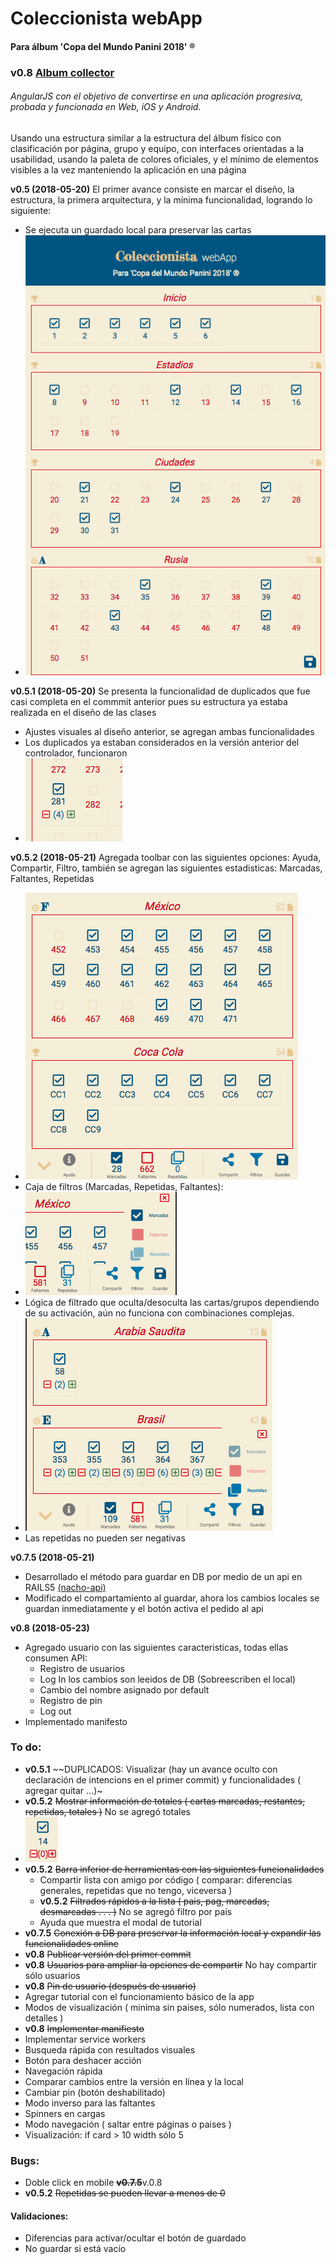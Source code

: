 # Coleccionista webApp
#### Para álbum 'Copa del Mundo Panini 2018' ®

### **v0.8** [Album collector](https://softwarenacho.github.io/collector/)

###### AngularJS con el objetivo de convertirse en una aplicación progresiva, probada y funcionada en Web, iOS y Android.

Usando una estructura similar a la estructura del álbum físico con clasificación por página, grupo y equipo, con interfaces orientadas a la usabilidad, usando la paleta de colores oficiales, y el mínimo de elementos visibles a la vez manteniendo la aplicación en una página

**v0.5 (2018-05-20)** El primer avance consiste en marcar el diseño, la estructura, la primera arquitectura, y la mínima funcionalidad, logrando lo siguiente:
  - Se ejecuta un guardado local para preservar las cartas
  - ![Primer avance](imgs/180520.png)

**v0.5.1 (2018-05-20)** Se presenta la funcionalidad de duplicados que fue casi completa en el commmit anterior pues su estructura ya estaba realizada en el diseño de las clases
  - Ajustes visuales al diseño anterior, se agregan ambas funcionalidades
  - Los duplicados ya estaban considerados en la versión anterior del controlador, funcionaron
  - ![Mis 7 biglias](imgs/180520-dups.png)

**v0.5.2 (2018-05-21)** Agregada toolbar con las siguientes opciones: Ayuda, Compartir, Filtro, también se agregan las siguientes estadisticas: Marcadas, Faltantes, Repetidas
  - ![toolbar](imgs/180521-t.png)
  - Caja de filtros (Marcadas, Repetidas, Faltantes):
  - ![filters](imgs/180521-f.png)
  - Lógica de filtrado que oculta/desoculta las cartas/grupos dependiendo de su activación, aún no funciona con combinaciones complejas.
  - ![filters](imgs/180521-fw.png)
  - Las repetidas no pueden ser negativas

**v0.7.5 (2018-05-21)**
  - Desarrollado el método para guardar en DB por medio de un api en RAILS5 [(nacho-api)](https://github.com/softwarenacho/nacho-api)
  - Modificado el compartamiento al guardar, ahora los cambios locales se guardan inmediatamente y el botón activa el pedido al api

**v0.8 (2018-05-23)**
  - Agregado usuario con las siguientes caracteristicas, todas ellas consumen API:
    - Registro de usuarios
    - Log In los cambios son leeidos de DB (Sobreescriben el local)
    - Cambio del nombre asignado por default
    - Registro de pin
    - Log out
  - Implementado manifesto

### To do:

- **v0.5.1** ~~DUPLICADOS: Visualizar (hay un avance oculto con declaración de intencions en el primer commit) y funcionalidades ( agregar quitar ...)~
-  **v0.5.2** ~~Mostrar información de totales ( cartas marcadas, restantes,  repetidas, totales )~~ No se agregó totales
  - ![duplicados en primer avance](imgs/180520-d.png)
- **v0.5.2** ~~Barra inferior de herramientas con las siguientes funcionalidades~~
  - Compartir lista con amigo por código ( comparar: diferencias generales, repetidas que no tengo, viceversa )
  - **v0.5.2** ~~Filtrados rápidos a la lista ( pais, pag, marcadas, desmarcadas . . . )~~ No se agregó filtro por país
  - Ayuda que muestra el modal de tutorial
- **v0.7.5** ~~Conexión a DB para preservar la información local y expandir las funcionalidades online~~
- **v0.8** ~~Publicar versión del primer commit~~
- **v0.8** ~~Usuarios para ampliar la opciones de compartir~~ No hay compartir sólo usuarios
- **v0.8** ~~Pin de usuario (después de usuario)~~
- Agregar tutorial con el funcionamiento básico de la app
- Modos de visualización ( minima sin paises, sólo numerados, lista con detalles )
- **v0.8** ~~Implementar manifiesto~~
- Implementar service workers
- Busqueda rápida con resultados visuales
- Botón para deshacer acción
- Navegación rápida
- Comparar cambios entre la versión en línea y la local
- Cambiar pin (botón deshabilitado)
- Modo inverso para las faltantes
- Spinners en cargas
- Modo navegación ( saltar entre páginas o paises )
- Visualización: if card > 10 width sólo 5


### Bugs:

- Doble click en mobile ~~**v0.7.5**~~v.0.8
- **v0.5.2** ~~Repetidas se pueden llevar a menos de 0~~

#### Validaciones:
 - Diferencias para activar/ocultar el botón de guardado
 - No guardar si está vacío

